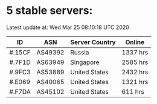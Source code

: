 # 5 stable servers:

Latest update at: Wed Mar 25 08:10:18 UTC 2020

| ID | ASN | Server Country | Online |
| -- | --- | -------------- | ------ |
| #.15CF | AS49392 | Russia | 1337 hrs |
| #.7F1D | AS63949 | Singapore | 2585 hrs |
| #.9FC3 | AS53889 | United States | 2432 hrs |
| #.E069 | AS40065 | United States | 1321 hrs |
| #.F7DA | AS45102 | United States | 611 hrs |

